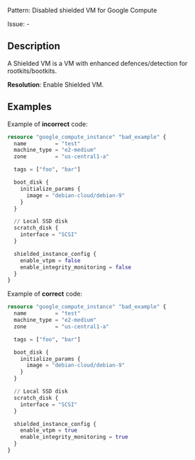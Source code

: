 Pattern: Disabled shielded VM for Google Compute

Issue: -

## Description

A Shielded VM is a VM with enhanced defences/detection for rootkits/bootkits.

**Resolution**: Enable Shielded VM.

## Examples

Example of **incorrect** code:

```terraform
resource "google_compute_instance" "bad_example" {
  name         = "test"
  machine_type = "e2-medium"
  zone         = "us-central1-a"

  tags = ["foo", "bar"]

  boot_disk {
    initialize_params {
      image = "debian-cloud/debian-9"
    }
  }

  // Local SSD disk
  scratch_disk {
    interface = "SCSI"
  }

  shielded_instance_config {
    enable_vtpm = false
    enable_integrity_monitoring = false
  }
}
```

Example of **correct** code:

```terraform
resource "google_compute_instance" "bad_example" {
  name         = "test"
  machine_type = "e2-medium"
  zone         = "us-central1-a"

  tags = ["foo", "bar"]

  boot_disk {
    initialize_params {
      image = "debian-cloud/debian-9"
    }
  }

  // Local SSD disk
  scratch_disk {
    interface = "SCSI"
  }

  shielded_instance_config {
    enable_vtpm = true
    enable_integrity_monitoring = true
  }
}
```